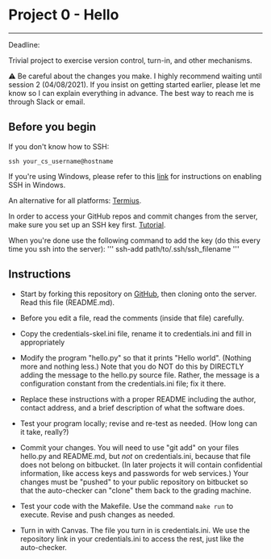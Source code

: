 # Project 0 - Hello
-------------

Deadline: 

Trivial project to exercise version control, turn-in, and other mechanisms.

:warning: Be careful about the changes you make.
I highly recommend waiting until session 2 (04/08/2021).
If you insist on getting started earlier, please let me know
so I can explain everything in advance.
The best way to reach me is through Slack or email.

## Before you begin

If you don't know how to SSH:

```
ssh your_cs_username@hostname
```

If you're using Windows, please refer to this [link](https://www.howtogeek.com/336775/how-to-enable-and-use-windows-10s-built-in-ssh-commands/) for instructions on enabling SSH in Windows.

An alternative for all platforms: [Termius](https://termius.com/).

In order to access your GitHub repos and commit changes from the server,
make sure you set up an SSH key first. 
[Tutorial](https://docs.github.com/en/github/authenticating-to-github/generating-a-new-ssh-key-and-adding-it-to-the-ssh-agent).

When you're done use the following command to add the key (do this every time you ssh into the server): 
'''
ssh-add path/to/.ssh/ssh_filename
'''

## Instructions

- Start by forking this repository on
[GitHub](https://github.com/alihassanijr/UOCIS322-P0),
then cloning onto the server. Read this file (README.md). 
  
- Before you edit a file, read the comments (inside that file) carefully.

- Copy the credentials-skel.ini file, rename it to credentials.ini and fill in
  appropriately

- Modify the program "hello.py" so that it prints "Hello
  world". (Nothing more and nothing less.)  Note that you do NOT do
  this by DIRECTLY adding the message to the hello.py source file.
  Rather, the message is a configuration constant from the credentials.ini file;
  fix it there.

- Replace these instructions with a proper README including the
   author, contact address, and a brief description of what the
   software does.

- Test your program locally; revise and re-test as needed. (How long
  can it take, really?)

- Commit your changes. You will need to use "git add" on your files
   hello.py and README.md, but *not* on credentials.ini, because that
   file does not belong on bitbucket.  (In later projects it will contain
   confidential information, like access keys and passwords for web
   services.)  Your changes must be "pushed" to your public repository
   on bitbucket so that the auto-checker can "clone" them back to the
   grading machine.

- Test your code with the Makefile. Use the command ``make run`` to execute.
Revise and push changes as needed.

- Turn in with Canvas. The file you turn in is credentials.ini. We
   use the repository link in your credentials.ini to access the rest,
   just like the auto-checker.
